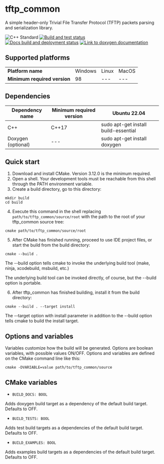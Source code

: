# tftp_common

A simple header-only Trivial File Transfer Protocol (TFTP) packets parsing and serialization library.

![C++ Standard](https://img.shields.io/badge/C%2B%2B-17-blue)
[![Build and test status](https://img.shields.io/github/actions/workflow/status/eoan-ermine/tftp_common/build_and_test.yml)](https://github.com/eoan-ermine/tftp_common/actions/workflows/build_and_test.yml)
[![Docs build and deployment status](https://img.shields.io/github/actions/workflow/status/eoan-ermine/tftp_common/build_docs.yml?label=docs)](https://github.com/eoan-ermine/tftp_common/actions/workflows/build_docs.yml)
[![Link to doxygen documentation](https://img.shields.io/badge/-doxygen%20documentation-blue)](https://eoanermine.com/tftp_common/)

## Supported platforms

|               |                          |               |               |
|---------------|--------------------------|---------------|---------------|
| **Platform name** | Windows | Linux | MacOS |
| **Minimum required version** | 98 | --- | --- |

## Dependencies

| Dependency name         | Minimum required version | Ubuntu 22.04                         |
|-------------------------|--------------------------|--------------------------------------|
| C++                     | C++17                    | sudo apt-get install build-essential |
| Doxygen (optional)      | ---                      | sudo apt-get install doxygen         |

## Quick start

1. Download and install CMake. Version 3.12.0 is the minimum required.
2. Open a shell. Your development tools must be reachable from this shell through the PATH environment variable.
3. Create a build directory, go to this directory:
```shell
mkdir build
cd build
```
4. Execute this command in the shell replacing `path/to/tftp_common/source/root` with the path to the root of your tftp_common source tree:
```shell
cmake path/to/tftp_common/source/root
```
5. After CMake has finished running, proceed to use IDE project files, or start the build from the build directory:
```shell
cmake --build .
```
The --build option tells cmake to invoke the underlying build tool (make, ninja, xcodebuild, msbuild, etc.)

The underlying build tool can be invoked directly, of course, but the --build option is portable.

6. After tftp_common has finished building, install it from the build directory:
```shell
cmake --build . --target install
```

The --target option with install parameter in addition to the --build option tells cmake to build the install target.

## Options and variables

Variables customize how the build will be generated. Options are boolean variables, with possible values ON/OFF. Options and variables are defined on the CMake command line like this:

```shell
cmake -DVARIABLE=value path/to/tftp_common/source
```

## CMake variables

* `BUILD_DOCS: BOOL`

Adds doxygen build target as a dependency of the default build target. Defaults to OFF.

* `BUILD_TESTS: BOOL`

Adds test build targets as a dependencies of the default build target. Defaults to OFF.

* `BUILD_EXAMPLES: BOOL`

Adds examples build targets as a dependencies of the default build target. Defaults to OFF.
